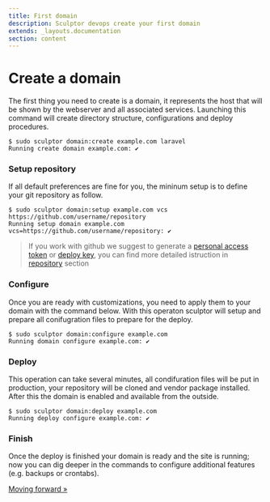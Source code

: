 ```yaml
---
title: First domain
description: Sculptor devops create your first domain
extends: _layouts.documentation
section: content
---
```

# Create a domain
The first thing you need to create is a domain, it represents the host that will be shown by the webserver and all associated services.
Launching this command will create directory structure, configurations and deploy procedures.
```shell
$ sudo sculptor domain:create example.com laravel
Running create domain example.com: ✔
```

### Setup repository
If all default preferences are fine for you, the mininum setup is to define your git repository as follow.
```shell
$ sudo sculptor domain:setup example.com vcs https://github.com/username/repository
Running setup domain example.com vcs=https://github.com/username/repository: ✔
```
> If you work with github we suggest to generate a 
> [personal access token](/docs/repository/#personal-access-token)
> or [deploy key](/docs/repository/#deploy-keys), you can find more detailed istruction in [repository](/docs/repository) section

### Configure
Once you are ready with customizations, you need to apply them to your domain with the command below.
With this operaton sculptor will setup and prepare all conifugration files to prepare for the deploy.
```shell
$ sudo sculptor domain:configure example.com
Running domain configure example.com: ✔
```

### Deploy
This operation can take several minutes, all condifuration files will be put in production, your repository will be cloned and vendor package installed.
After this the domain is enabled and available from the outside.
```shell
$ sudo sculptor domain:deploy example.com
Running deploy configure example.com: ✔
```

### Finish
Once the deploy is finished your domain is ready and the site is running; now you can dig deeper in the commands to configure additional features (e.g. backups or crontabs).


[Moving forward &raquo;](/docs/getting-started/moving-forward)
